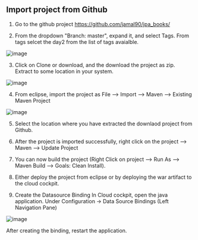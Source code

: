 ## Import project from Github

1. Go to the github project https://github.com/jamal90/jpa_books/

2. From the dropdown "Branch: master", expand it, and select Tags. From tags selcet the day2 from the list of tags avaialble.

![image](https://user-images.githubusercontent.com/15712474/32519486-f105bfa8-c3da-11e7-97bc-7050f3614df1.png)

3. Click on Clone or download, and the download the project as zip. Extract to some location in your system. 

![image](https://user-images.githubusercontent.com/15712474/32519541-18e46434-c3db-11e7-814c-d8e81b5c3ea4.png)

4. From eclipse, import the project as File --> Import --> Maven --> Existing Maven Project

![image](https://user-images.githubusercontent.com/15712474/32519600-5307fc5c-c3db-11e7-884e-9a2bc07948ff.png)

5. Select the location where you have extracted the downlaod project from Github.

6. After the project is imported successfully, right click on the project --> Maven --> Update Project

7. You can now build the project (Right Click on project --> Run As --> Maven Build --> Goals: Clean Install). 

8. Either deploy the project from eclipse or by deploying the war artifact to the cloud cockpit. 

9. Create the Datasource Binding
   In Cloud cockpit, open the java application. Under Configuration -> Data Source Bindings (Left Navigation Pane)
   
   
  ![image](https://user-images.githubusercontent.com/15712474/32519929-4ab1624a-c3dc-11e7-8398-0378e550cfcc.png)
  
  After creating the binding, restart the application. 

